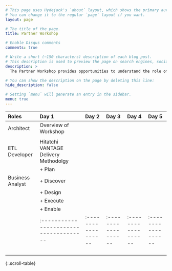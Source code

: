 ```yaml
---
# This page uses Hydejack's `about` layout, which shows the primary author's picture and about text at the top.
# You can change it to the regular `page` layout if you want.
layout: page

# The title of the page.
title: Partner Workshop

# Enable Disqus comments
comments: true

# Write a short (~150 characters) description of each blog post.
# This description is used to preview the page on search engines, social media, etc.
description: >
  The Partner Workshop provides opportunities to understand the role of the affective domain in learning and to discuss the application of this understanding to specific examples in the geosciences including evolution and environmental issues.

# You can show the description on the page by deleting this line:
hide_description: false

# Setting `menu` will generate an entry in the sidebar.
menu: true
---
```



| Roles           | Day 1                                | Day 2             | Day 3             | Day 4             | Day 5             |
|:----------------|:-------------------------------------|:------------------|:------------------|:------------------|:------------------|
| Architect       | Overview of Workshop                 |                   |                   |                   |                   |
|                 |                                      |                   |                   |                   |                   |
| ETL Developer   | Hitatchi VANTAGE Delivery Methodolgy |                   |                   |                   |                   |
|                 |    + Plan                            |                   |                   |                   |                   |
| Business Analyst|    + Discover                        |                   |                   |                   |                   |
|                 |    + Design                          |                   |                   |                   |                   |
|                 |    + Execute                         |                   |                   |                   |                   |
|                 |    + Enable                          |                   |                   |                   |                   |
|                 |:-------------------------------------|:------------------|:------------------|:------------------|:------------------|
|                 |                                      |                   |                   |                   |                   |
|                 |                                      |                   |                   |                   |                   |
|                 |                                      |                   |                   |                   |                   |
|                 |                                      |                   |                   |                   |                   |

{:.scroll-table}
